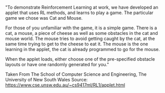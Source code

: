 "To demonstrate Reinforcement Learning at work, we have developed an applet that uses RL methods, and learns to play a game. The particular game we chose was Cat and Mouse. 

For those of you unfamiliar with the game, it is a simple game. There is a cat, a mouse, a piece of cheese as well as some obstacles in the cat and mouse world. The mouse tries to avoid getting caught by the cat, at the same time trying to get to the cheese to eat it. The mouse is the one learning in the applet, the cat is already programmed to go for the mouse.

When the applet loads, either choose one of the pre-specified obstacle layouts or have one randomly generated for you."

Taken From The School of Computer Science and Engineering, The University of New South Wales
Source: https://www.cse.unsw.edu.au/~cs9417ml/RL1/applet.html
